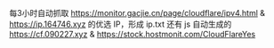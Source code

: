 每3小时自动抓取
https://monitor.gacjie.cn/page/cloudflare/ipv4.html
& https://ip.164746.xyz
的优选 IP，形成 ip.txt 
还有 js 自动生成的 https://cf.090227.xyz &
https://stock.hostmonit.com/CloudFlareYes
